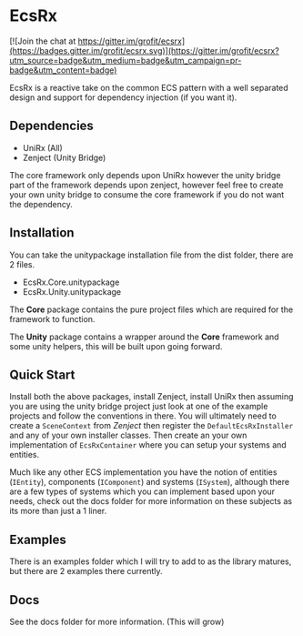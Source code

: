 # EcsRx

[![Join the chat at https://gitter.im/grofit/ecsrx](https://badges.gitter.im/grofit/ecsrx.svg)](https://gitter.im/grofit/ecsrx?utm_source=badge&utm_medium=badge&utm_campaign=pr-badge&utm_content=badge)

EcsRx is a reactive take on the common ECS pattern with a well separated design and support for dependency injection (if you want it).

## Dependencies

- UniRx (All)
- Zenject (Unity Bridge)

The core framework only depends upon UniRx however the unity bridge part of the framework depends upon zenject, however feel free to create your own unity bridge to consume the core framework if you do not want the dependency.

## Installation

You can take the unitypackage installation file from the dist folder, there are 2 files.

- EcsRx.Core.unitypackage
- EcsRx.Unity.unitypackage

The **Core** package contains the pure project files which are required for the framework to function.

The **Unity** package contains a wrapper around the **Core** framework and some unity helpers, this will be built upon going forward.

## Quick Start

Install both the above packages, install Zenject, install UniRx then assuming you are using the unity bridge project just look at one of the example projects and follow the conventions in there. You will ultimately need to create a `SceneContext` from *Zenject* then register the `DefaultEcsRxInstaller` and any of your own installer classes. Then create an your own implementation of `EcsRxContainer` where you can setup your systems and entities.

Much like any other ECS implementation you have the notion of entities (`IEntity`), components (`IComponent`) and systems (`ISystem`), although there are a few types of systems which you can implement based upon your needs, check out the docs folder for more information on these subjects as its more than just a 1 liner.

## Examples

There is an examples folder which I will try to add to as the library matures, but there are 2 examples there currently.

## Docs

See the docs folder for more information. (This will grow)